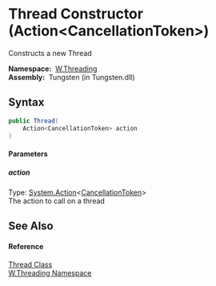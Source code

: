 Thread Constructor (Action&lt;CancellationToken>)
=================================================
   Constructs a new Thread

  **Namespace:**  [W.Threading][1]  
  **Assembly:**  Tungsten (in Tungsten.dll)

Syntax
------

```csharp
public Thread(
	Action<CancellationToken> action
)
```

#### Parameters

##### *action*
Type: [System.Action][2]&lt;[CancellationToken][3]>  
The action to call on a thread


See Also
--------

#### Reference
[Thread Class][4]  
[W.Threading Namespace][1]  

[1]: ../README.md
[2]: http://msdn.microsoft.com/en-us/library/018hxwa8
[3]: http://msdn.microsoft.com/en-us/library/dd384802
[4]: README.md